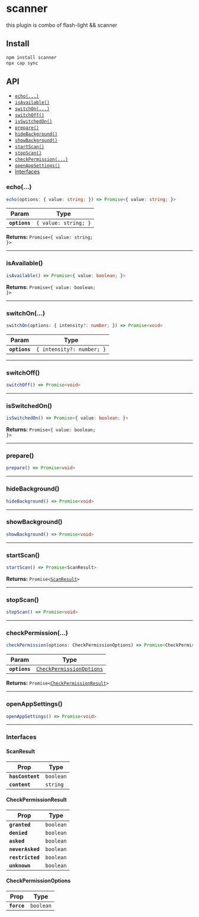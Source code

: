 # scanner

this plugin is combo of flash-light && scanner

## Install

```bash
npm install scanner
npx cap sync
```

## API

<docgen-index>

- [`echo(...)`](#echo)
- [`isAvailable()`](#isavailable)
- [`switchOn(...)`](#switchon)
- [`switchOff()`](#switchoff)
- [`isSwitchedOn()`](#isswitchedon)
- [`prepare()`](#prepare)
- [`hideBackground()`](#hidebackground)
- [`showBackground()`](#showbackground)
- [`startScan()`](#startscan)
- [`stopScan()`](#stopscan)
- [`checkPermission(...)`](#checkpermission)
- [`openAppSettings()`](#openappsettings)
- [Interfaces](#interfaces)

</docgen-index>

<docgen-api>
<!--Update the source file JSDoc comments and rerun docgen to update the docs below-->

### echo(...)

```typescript
echo(options: { value: string; }) => Promise<{ value: string; }>
```

| Param         | Type                            |
| ------------- | ------------------------------- |
| **`options`** | <code>{ value: string; }</code> |

**Returns:** <code>Promise&lt;{ value: string; }&gt;</code>

---

### isAvailable()

```typescript
isAvailable() => Promise<{ value: boolean; }>
```

**Returns:** <code>Promise&lt;{ value: boolean; }&gt;</code>

---

### switchOn(...)

```typescript
switchOn(options: { intensity?: number; }) => Promise<void>
```

| Param         | Type                                 |
| ------------- | ------------------------------------ |
| **`options`** | <code>{ intensity?: number; }</code> |

---

### switchOff()

```typescript
switchOff() => Promise<void>
```

---

### isSwitchedOn()

```typescript
isSwitchedOn() => Promise<{ value: boolean; }>
```

**Returns:** <code>Promise&lt;{ value: boolean; }&gt;</code>

---

### prepare()

```typescript
prepare() => Promise<void>
```

---

### hideBackground()

```typescript
hideBackground() => Promise<void>
```

---

### showBackground()

```typescript
showBackground() => Promise<void>
```

---

### startScan()

```typescript
startScan() => Promise<ScanResult>
```

**Returns:** <code>Promise&lt;<a href="#scanresult">ScanResult</a>&gt;</code>

---

### stopScan()

```typescript
stopScan() => Promise<void>
```

---

### checkPermission(...)

```typescript
checkPermission(options: CheckPermissionOptions) => Promise<CheckPermissionResult>
```

| Param         | Type                                                                      |
| ------------- | ------------------------------------------------------------------------- |
| **`options`** | <code><a href="#checkpermissionoptions">CheckPermissionOptions</a></code> |

**Returns:** <code>Promise&lt;<a href="#checkpermissionresult">CheckPermissionResult</a>&gt;</code>

---

### openAppSettings()

```typescript
openAppSettings() => Promise<void>
```

---

### Interfaces

#### ScanResult

| Prop             | Type                 |
| ---------------- | -------------------- |
| **`hasContent`** | <code>boolean</code> |
| **`content`**    | <code>string</code>  |

#### CheckPermissionResult

| Prop             | Type                 |
| ---------------- | -------------------- |
| **`granted`**    | <code>boolean</code> |
| **`denied`**     | <code>boolean</code> |
| **`asked`**      | <code>boolean</code> |
| **`neverAsked`** | <code>boolean</code> |
| **`restricted`** | <code>boolean</code> |
| **`unknown`**    | <code>boolean</code> |

#### CheckPermissionOptions

| Prop        | Type                 |
| ----------- | -------------------- |
| **`force`** | <code>boolean</code> |

</docgen-api>
